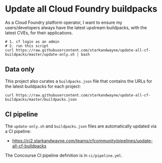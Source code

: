 # Update all Cloud Foundry buildpacks

As a Cloud Foundry platform operator, I want to ensure my users/developers always have the latest upstream buildpacks, with the latest CVEs, for their applications.

```plain
# 1. cf login as an admin
# 2. run this script
curl https://raw.githubusercontent.com/starkandwayne/update-all-cf-buildpacks/master/update-only.sh | bash
```

## Data only

This project also curates a `buildpacks.json` file that contains the URLs for the latest buildpacks for each project:

```plain
curl https://raw.githubusercontent.com/starkandwayne/update-all-cf-buildpacks/master/buildpacks.json
```

## CI pipeline

The `update-only.sh` and `buildpacks.json` files are automatically updated via a CI pipeline:

* https://ci2.starkandwayne.com/teams/cfcommunity/pipelines/update-all-cf-buildpacks

The Concourse CI pipeline definition is in `ci/pipeline.yml`.

